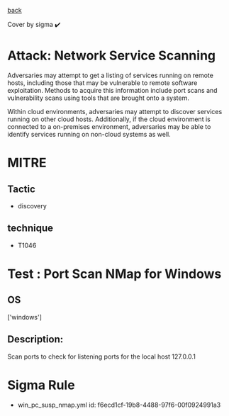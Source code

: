 [back](../index.md)

Cover by sigma :heavy_check_mark: 

# Attack: Network Service Scanning

 Adversaries may attempt to get a listing of services running on remote hosts, including those that may be vulnerable to remote software exploitation. Methods to acquire this information include port scans and vulnerability scans using tools that are brought onto a system. 

Within cloud environments, adversaries may attempt to discover services running on other cloud hosts. Additionally, if the cloud environment is connected to a on-premises environment, adversaries may be able to identify services running on non-cloud systems as well.

# MITRE
## Tactic
  - discovery

## technique
  - T1046

# Test : Port Scan NMap for Windows

## OS

 ['windows']

## Description:

 Scan ports to check for listening ports for the local host 127.0.0.1

# Sigma Rule
 - win_pc_susp_nmap.yml id: f6ecd1cf-19b8-4488-97f6-00f0924991a3

